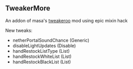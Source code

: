 ## TweakerMore

An addon of masa's [tweakeroo](https://github.com/maruohon/tweakeroo) mod using epic mixin hack

New tweaks:

- netherPortalSoundChance (Generic)
- disableLightUpdates (Disable)
- handRestockListType (List)
- handRestockWhiteList (List)
- handRestockBlackList (List)
